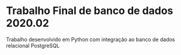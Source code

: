 # Trabalho Final de banco de dados 2020.02

Trabalho desenvolvido em Python com integração ao banco de dados relacional PostgreSQL
